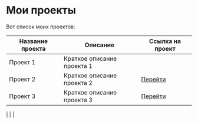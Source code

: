 # Мои проекты

Вот список моих проектов:

| Название проекта       | Описание                          | Ссылка на проект                |
|------------------------|-----------------------------------|---------------------------------|
| Проект 1               | Краткое описание проекта 1        |                  |
| Проект 2               | Краткое описание проекта 2        | [Перейти](#)                    |
| Проект 3               | Краткое описание проекта 3        | [Перейти](#)                    |
|
|
|
